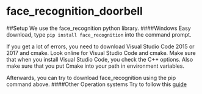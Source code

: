 # face_recognition_doorbell

##Setup
We use the face_recognition python library.
####Windows
Easy download, type `pip install face_recognition` into the command prompt.

If you get a lot of errors, you need to download Visual Studio Code 2015 or 2017 and cmake.
Look online for Visual Studio Code and cmake. 
Make sure that when you install Visual Studio Code, you check the C++ options. 
Also make sure that you put Cmake into your path in environment variables.

Afterwards, you can try to download face_recognition using the pip command above.
####Other Operation systems
Try to follow this [guide](https://www.pyimagesearch.com/2018/01/22/install-dlib-easy-complete-guide/)

